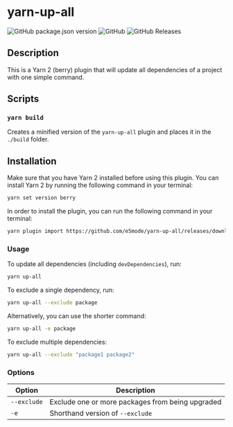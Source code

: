 # yarn-up-all

![GitHub package.json version](https://img.shields.io/github/package-json/v/e5mode/yarn-up-all)
![GitHub](https://img.shields.io/github/license/e5mode/yarn-up-all)
![GitHub Releases](https://img.shields.io/github/downloads/e5mode/yarn-up-all/1.0.5/total)

## Description

This is a Yarn 2 (berry) plugin that will update all dependencies of a project with one simple command.

## Scripts

### `yarn build`

Creates a minified version of the `yarn-up-all` plugin and places it in the `./build` folder.

## Installation

Make sure that you have Yarn 2 installed before using this plugin. You can install Yarn 2 by running the following command in your terminal:

```Bash
yarn set version berry
```

In order to install the plugin, you can run the following command in your terminal:

```Bash
yarn plugin import https://github.com/e5mode/yarn-up-all/releases/download/1.0.5/index.js
```

### Usage

To update all dependencies (including `devDependencies`), run:

```Bash
yarn up-all
```

To exclude a single dependency, run:
```Bash
yarn up-all --exclude package
```

Alternatively, you can use the shorter command:
```Bash
yarn up-all -e package
```

To exclude multiple dependencies:
```Bash
yarn up-all --exclude "package1 package2"
```

### Options

| Option      | Description                                      |
|-------------|--------------------------------------------------|
| `--exclude` | Exclude one or more packages from being upgraded |
| `-e`        | Shorthand version of `--exclude`                 |
